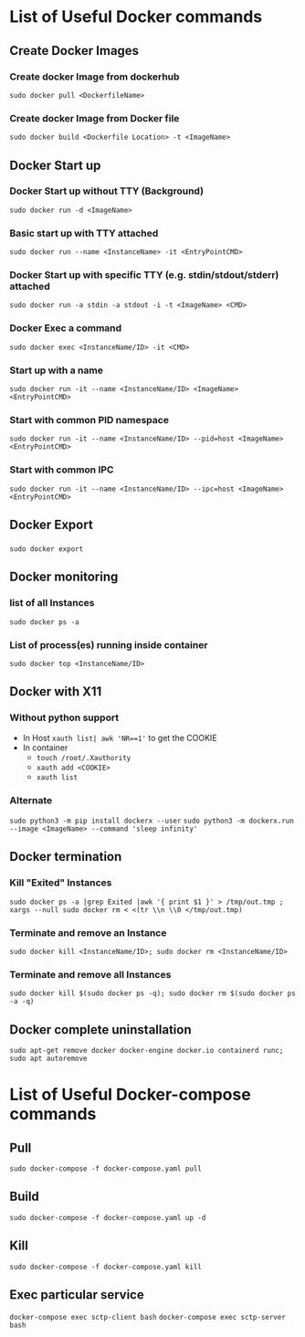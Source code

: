 # List of Useful Docker commands 
## Create Docker Images
### Create docker Image from dockerhub
`sudo docker pull <DockerfileName>`
### Create docker Image from Docker file
`sudo docker build <Dockerfile Location> -t <ImageName>`

## Docker Start up
### Docker Start up without TTY (Background)
`sudo docker run -d <ImageName>`
### Basic start up with TTY attached
`sudo docker run --name <InstanceName> -it <EntryPointCMD>`
### Docker Start up with specific TTY (e.g. stdin/stdout/stderr) attached
`sudo docker run -a stdin -a stdout -i -t <ImageName> <CMD>`
### Docker Exec a command
`sudo docker exec <InstanceName/ID> -it <CMD>`
### Start up with a name
`sudo docker run -it --name <InstanceName/ID> <ImageName> <EntryPointCMD>`
### Start with common PID namespace
`sudo docker run -it --name <InstanceName/ID> --pid=host <ImageName> <EntryPointCMD>`
### Start with common IPC
`sudo docker run -it --name <InstanceName/ID> --ipc=host <ImageName> <EntryPointCMD>`

## Docker Export
###
`sudo docker export`


## Docker monitoring
### list of all Instances
`sudo docker ps -a`
### List of process(es) running inside container
`sudo docker top <InstanceName/ID>`

## Docker with X11
### Without python support
* In Host `xauth list| awk 'NR==1'` to get the COOKIE
* In container 
	- `touch /root/.Xauthority`
	- `xauth add <COOKIE>`
	- `xauth list`

### Alternate
`sudo python3 -m pip install dockerx --user`
`sudo python3 -m dockerx.run --image <ImageName> --command 'sleep infinity'`

## Docker termination
### Kill "Exited" Instances
`sudo docker ps -a |grep Exited |awk '{ print $1 }' > /tmp/out.tmp ; xargs --null sudo docker rm < <(tr \\n \\0 </tmp/out.tmp)`
### Terminate and remove an Instance
`sudo docker kill <InstanceName/ID>; sudo docker rm <InstanceName/ID>`
### Terminate and remove all Instances
`sudo docker kill $(sudo docker ps -q); sudo docker rm $(sudo docker ps -a -q)`
## Docker complete uninstallation
```dpkg -l | grep -i docker | awk '{system(" sudo apt purge -y "$2)}';
sudo apt-get remove docker docker-engine docker.io containerd runc;
sudo apt autoremove
```

# List of Useful Docker-compose commands 
## Pull
`sudo docker-compose -f docker-compose.yaml pull`
## Build
`sudo docker-compose -f docker-compose.yaml up -d`
## Kill
`sudo docker-compose -f docker-compose.yaml kill`
## Exec particular service
`docker-compose exec sctp-client bash`
`docker-compose exec sctp-server bash`
